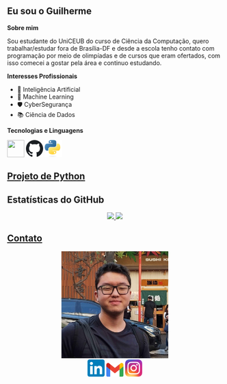 ## Eu sou o Guilherme

**Sobre mim**

Sou estudante do UniCEUB do curso de Ciência da Computação, quero trabalhar/estudar fora de Brasília-DF e desde a escola tenho contato com programação por meio de olimpíadas e de cursos que eram ofertados, com isso comecei a gostar pela área e continuo estudando.

**Interesses Profissionais**

- 🤖 Inteligência Artificial
- 📝 Machine Learning
- 🛡️​ CyberSegurança
- 📚 Ciência de Dados

**Tecnologias e Linguagens**
<div>

<img loading="lazy" src="https://cdn.jsdelivr.net/gh/devicons/devicon/icons/git/git-original.svg" width="40" height="40"/>
<img loading="lazy" src="imagens/Github_icon.svg.png" width="40" height="40"/>
<img loading="lazy" src="imagens/Python-logo-notext.svg.png" width="40" height="40"/>

</div>

## <a href=https://github.com/K3nz002/Projetos_python><text decoration="none">Projeto de Python</text></a>

## Estatísticas do GitHub

<div align="center">
<a href="https://github.com/K3nz002">
<img loading="lazy" height="180em" src="https://github-readme-stats.vercel.app/api/top-langs/?username=K3nz002&layout=compact&theme=dracula&langs_count=7"/>

<img loading="lazy" height="180em" src="https://github-readme-stats.vercel.app/api?username=K3nz002&show_icons=true&include_all_commits=true&count_private=true&theme=dracula"/>

</div>

## Contato

<div align="center">
<img src="imagens/K3nz002.jpg" width="250" height="250"/>

<div>
<a href="https://www.linkedin.com/in/guilherme-fujimura-692106351/" target="_blank"><img src="imagens/LinkedIn_icon.svg.png" width="40" height="40" alt="LinkedIn"/></a>
<a href="mailto:gkwfuji@gmail.com" target="_blank"><img src="imagens/Gmail_icon.svg.png" width="40" height="32" alt="Gmail"/></a>
<a href="https://www.instagram.com/_.g.kenzo/" target="_blank"><img src="imagens/Instagram_icon.png" width="40" height="40" alt="GitHub"/></a>
</div>
